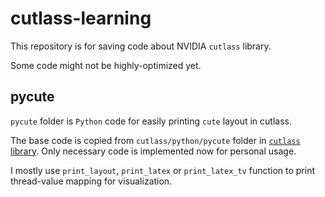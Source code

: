 # cutlass-learning

This repository is for saving code about NVIDIA `cutlass` library.

Some code might not be highly-optimized yet.

## pycute

`pycute` folder is `Python` code for easily printing `cute` layout in cutlass.

The base code is copied from `cutlass/python/pycute` folder in [`cutlass` library](https://github.com/NVIDIA/cutlass). Only necessary code is implemented now for personal usage.

I mostly use `print_layout`, `print_latex` or `print_latex_tv` function to print thread-value mapping for visualization.
